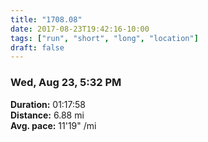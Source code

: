 ```yaml
---
title: "1708.08"
date: 2017-08-23T19:42:16-10:00
tags: ["run", "short", "long", "location"]
draft: false
---
```


### Wed, Aug 23, 5:32 PM

**Duration:** 01:17:58  
**Distance:** 6.88 mi  
**Avg. pace:** 11'19" /mi
